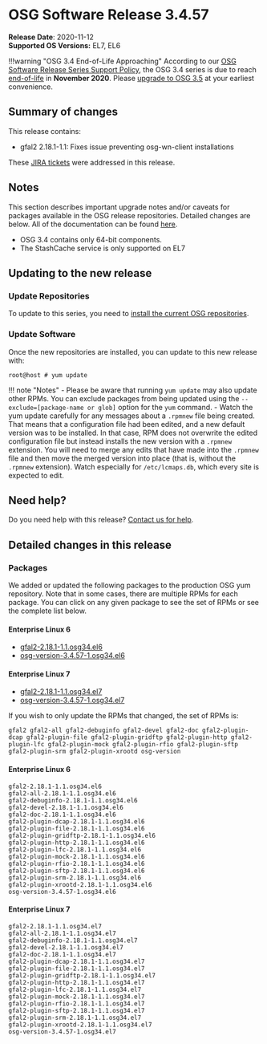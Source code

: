 OSG Software Release 3.4.57
===========================

**Release Date**: 2020-11-12    
**Supported OS Versions:** EL7, EL6

!!!warning "OSG 3.4 End-of-Life Approaching"
    According to our
    [OSG Software Release Series Support Policy](https://opensciencegrid.org/technology/policy/release-series/),
    the OSG 3.4 series is due to reach
    [end-of-life](https://opensciencegrid.org/technology/policy/release-series/#life-cycle-dates) in **November 2020**.
    Please [upgrade to OSG 3.5](https://opensciencegrid.org/docs/release/release_series/#updating-to-osg-35)
    at your earliest convenience.

Summary of changes
------------------

This release contains:

-   gfal2 2.18.1-1.1: Fixes issue preventing osg-wn-client installations

These [JIRA tickets](https://jira.opensciencegrid.org/issues/?jql=project%20%3D%20SOFTWARE%20AND%20fixVersion%20%3D%203.4.57%20ORDER%20BY%20priority%20DESC%2C%20key%20DESC) were addressed in this release.

Notes
-----

This section describes important upgrade notes and/or caveats for packages available in the OSG release repositories.
Detailed changes are below. All of the documentation can be found [here](/index.md).

-   OSG 3.4 contains only 64-bit components.
-   The StashCache service is only supported on EL7

Updating to the new release
---------------------------

### Update Repositories

To update to this series, you need to [install the current OSG repositories](/common/yum#install-osg-repositories).

### Update Software

Once the new repositories are installed, you can update to this new release with:

``` console
root@host # yum update
```

!!! note "Notes"
    -   Please be aware that running `yum update` may also update other RPMs. You can exclude packages from being updated using the `--exclude=[package-name or glob]` option for the `yum` command.
    -   Watch the yum update carefully for any messages about a `.rpmnew` file being created. That means that a configuration file had been edited, and a new default version was to be installed. In that case, RPM does not overwrite the edited configuration file but instead installs the new version with a `.rpmnew` extension. You will need to merge any edits that have made into the `.rpmnew` file and then move the merged version into place (that is, without the `.rpmnew` extension). Watch especially for `/etc/lcmaps.db`, which every site is expected to edit.

Need help?
----------

Do you need help with this release? [Contact us for help](/common/help).

Detailed changes in this release
--------------------------------

### Packages

We added or updated the following packages to the production OSG yum repository. Note that in some cases, there are multiple RPMs for each package. You can click on any given package to see the set of RPMs or see the complete list below.

#### Enterprise Linux 6

-   [gfal2-2.18.1-1.1.osg34.el6](https://koji.chtc.wisc.edu/koji/search?match=glob&type=build&terms=gfal2-2.18.1-1.1.osg34.el6)
-   [osg-version-3.4.57-1.osg34.el6](https://koji.chtc.wisc.edu/koji/search?match=glob&type=build&terms=osg-version-3.4.57-1.osg34.el6)

#### Enterprise Linux 7

-   [gfal2-2.18.1-1.1.osg34.el7](https://koji.chtc.wisc.edu/koji/search?match=glob&type=build&terms=gfal2-2.18.1-1.1.osg34.el7)
-   [osg-version-3.4.57-1.osg34.el7](https://koji.chtc.wisc.edu/koji/search?match=glob&type=build&terms=osg-version-3.4.57-1.osg34.el7)

If you wish to only update the RPMs that changed, the set of RPMs is:

    gfal2 gfal2-all gfal2-debuginfo gfal2-devel gfal2-doc gfal2-plugin-dcap gfal2-plugin-file gfal2-plugin-gridftp gfal2-plugin-http gfal2-plugin-lfc gfal2-plugin-mock gfal2-plugin-rfio gfal2-plugin-sftp gfal2-plugin-srm gfal2-plugin-xrootd osg-version 

#### Enterprise Linux 6

``` file
gfal2-2.18.1-1.1.osg34.el6
gfal2-all-2.18.1-1.1.osg34.el6
gfal2-debuginfo-2.18.1-1.1.osg34.el6
gfal2-devel-2.18.1-1.1.osg34.el6
gfal2-doc-2.18.1-1.1.osg34.el6
gfal2-plugin-dcap-2.18.1-1.1.osg34.el6
gfal2-plugin-file-2.18.1-1.1.osg34.el6
gfal2-plugin-gridftp-2.18.1-1.1.osg34.el6
gfal2-plugin-http-2.18.1-1.1.osg34.el6
gfal2-plugin-lfc-2.18.1-1.1.osg34.el6
gfal2-plugin-mock-2.18.1-1.1.osg34.el6
gfal2-plugin-rfio-2.18.1-1.1.osg34.el6
gfal2-plugin-sftp-2.18.1-1.1.osg34.el6
gfal2-plugin-srm-2.18.1-1.1.osg34.el6
gfal2-plugin-xrootd-2.18.1-1.1.osg34.el6
osg-version-3.4.57-1.osg34.el6
```

#### Enterprise Linux 7

``` file
gfal2-2.18.1-1.1.osg34.el7
gfal2-all-2.18.1-1.1.osg34.el7
gfal2-debuginfo-2.18.1-1.1.osg34.el7
gfal2-devel-2.18.1-1.1.osg34.el7
gfal2-doc-2.18.1-1.1.osg34.el7
gfal2-plugin-dcap-2.18.1-1.1.osg34.el7
gfal2-plugin-file-2.18.1-1.1.osg34.el7
gfal2-plugin-gridftp-2.18.1-1.1.osg34.el7
gfal2-plugin-http-2.18.1-1.1.osg34.el7
gfal2-plugin-lfc-2.18.1-1.1.osg34.el7
gfal2-plugin-mock-2.18.1-1.1.osg34.el7
gfal2-plugin-rfio-2.18.1-1.1.osg34.el7
gfal2-plugin-sftp-2.18.1-1.1.osg34.el7
gfal2-plugin-srm-2.18.1-1.1.osg34.el7
gfal2-plugin-xrootd-2.18.1-1.1.osg34.el7
osg-version-3.4.57-1.osg34.el7
```
